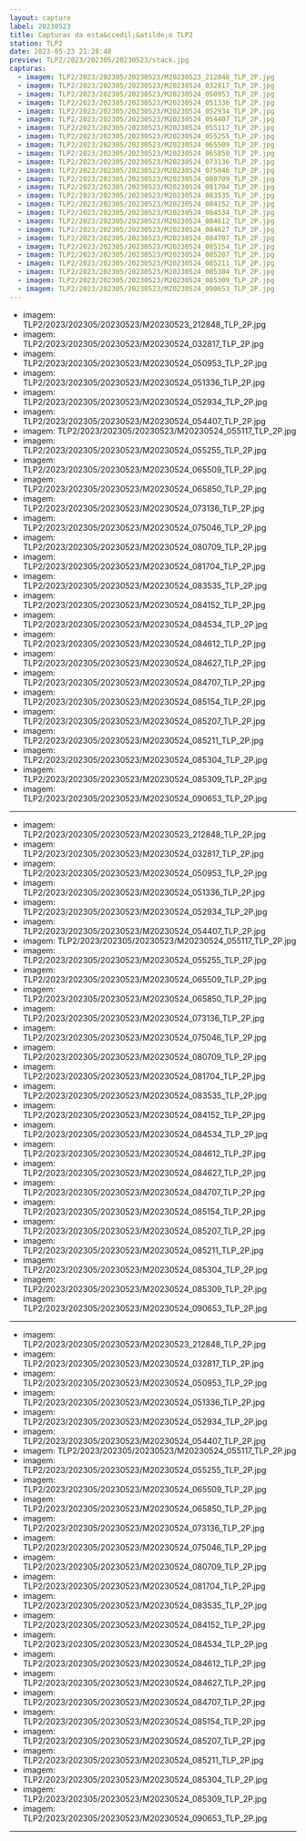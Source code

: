 ```yaml
---
layout: capture
label: 20230523
title: Capturas da esta&ccedil;&atilde;o TLP2
station: TLP2
date: 2023-05-23 21:28:48
preview: TLP2/2023/202305/20230523/stack.jpg
capturas:
  - imagem: TLP2/2023/202305/20230523/M20230523_212848_TLP_2P.jpg
  - imagem: TLP2/2023/202305/20230523/M20230524_032817_TLP_2P.jpg
  - imagem: TLP2/2023/202305/20230523/M20230524_050953_TLP_2P.jpg
  - imagem: TLP2/2023/202305/20230523/M20230524_051336_TLP_2P.jpg
  - imagem: TLP2/2023/202305/20230523/M20230524_052934_TLP_2P.jpg
  - imagem: TLP2/2023/202305/20230523/M20230524_054407_TLP_2P.jpg
  - imagem: TLP2/2023/202305/20230523/M20230524_055117_TLP_2P.jpg
  - imagem: TLP2/2023/202305/20230523/M20230524_055255_TLP_2P.jpg
  - imagem: TLP2/2023/202305/20230523/M20230524_065509_TLP_2P.jpg
  - imagem: TLP2/2023/202305/20230523/M20230524_065850_TLP_2P.jpg
  - imagem: TLP2/2023/202305/20230523/M20230524_073136_TLP_2P.jpg
  - imagem: TLP2/2023/202305/20230523/M20230524_075046_TLP_2P.jpg
  - imagem: TLP2/2023/202305/20230523/M20230524_080709_TLP_2P.jpg
  - imagem: TLP2/2023/202305/20230523/M20230524_081704_TLP_2P.jpg
  - imagem: TLP2/2023/202305/20230523/M20230524_083535_TLP_2P.jpg
  - imagem: TLP2/2023/202305/20230523/M20230524_084152_TLP_2P.jpg
  - imagem: TLP2/2023/202305/20230523/M20230524_084534_TLP_2P.jpg
  - imagem: TLP2/2023/202305/20230523/M20230524_084612_TLP_2P.jpg
  - imagem: TLP2/2023/202305/20230523/M20230524_084627_TLP_2P.jpg
  - imagem: TLP2/2023/202305/20230523/M20230524_084707_TLP_2P.jpg
  - imagem: TLP2/2023/202305/20230523/M20230524_085154_TLP_2P.jpg
  - imagem: TLP2/2023/202305/20230523/M20230524_085207_TLP_2P.jpg
  - imagem: TLP2/2023/202305/20230523/M20230524_085211_TLP_2P.jpg
  - imagem: TLP2/2023/202305/20230523/M20230524_085304_TLP_2P.jpg
  - imagem: TLP2/2023/202305/20230523/M20230524_085309_TLP_2P.jpg
  - imagem: TLP2/2023/202305/20230523/M20230524_090653_TLP_2P.jpg
---
```

  - imagem: TLP2/2023/202305/20230523/M20230523_212848_TLP_2P.jpg
  - imagem: TLP2/2023/202305/20230523/M20230524_032817_TLP_2P.jpg
  - imagem: TLP2/2023/202305/20230523/M20230524_050953_TLP_2P.jpg
  - imagem: TLP2/2023/202305/20230523/M20230524_051336_TLP_2P.jpg
  - imagem: TLP2/2023/202305/20230523/M20230524_052934_TLP_2P.jpg
  - imagem: TLP2/2023/202305/20230523/M20230524_054407_TLP_2P.jpg
  - imagem: TLP2/2023/202305/20230523/M20230524_055117_TLP_2P.jpg
  - imagem: TLP2/2023/202305/20230523/M20230524_055255_TLP_2P.jpg
  - imagem: TLP2/2023/202305/20230523/M20230524_065509_TLP_2P.jpg
  - imagem: TLP2/2023/202305/20230523/M20230524_065850_TLP_2P.jpg
  - imagem: TLP2/2023/202305/20230523/M20230524_073136_TLP_2P.jpg
  - imagem: TLP2/2023/202305/20230523/M20230524_075046_TLP_2P.jpg
  - imagem: TLP2/2023/202305/20230523/M20230524_080709_TLP_2P.jpg
  - imagem: TLP2/2023/202305/20230523/M20230524_081704_TLP_2P.jpg
  - imagem: TLP2/2023/202305/20230523/M20230524_083535_TLP_2P.jpg
  - imagem: TLP2/2023/202305/20230523/M20230524_084152_TLP_2P.jpg
  - imagem: TLP2/2023/202305/20230523/M20230524_084534_TLP_2P.jpg
  - imagem: TLP2/2023/202305/20230523/M20230524_084612_TLP_2P.jpg
  - imagem: TLP2/2023/202305/20230523/M20230524_084627_TLP_2P.jpg
  - imagem: TLP2/2023/202305/20230523/M20230524_084707_TLP_2P.jpg
  - imagem: TLP2/2023/202305/20230523/M20230524_085154_TLP_2P.jpg
  - imagem: TLP2/2023/202305/20230523/M20230524_085207_TLP_2P.jpg
  - imagem: TLP2/2023/202305/20230523/M20230524_085211_TLP_2P.jpg
  - imagem: TLP2/2023/202305/20230523/M20230524_085304_TLP_2P.jpg
  - imagem: TLP2/2023/202305/20230523/M20230524_085309_TLP_2P.jpg
  - imagem: TLP2/2023/202305/20230523/M20230524_090653_TLP_2P.jpg
---
  - imagem: TLP2/2023/202305/20230523/M20230523_212848_TLP_2P.jpg
  - imagem: TLP2/2023/202305/20230523/M20230524_032817_TLP_2P.jpg
  - imagem: TLP2/2023/202305/20230523/M20230524_050953_TLP_2P.jpg
  - imagem: TLP2/2023/202305/20230523/M20230524_051336_TLP_2P.jpg
  - imagem: TLP2/2023/202305/20230523/M20230524_052934_TLP_2P.jpg
  - imagem: TLP2/2023/202305/20230523/M20230524_054407_TLP_2P.jpg
  - imagem: TLP2/2023/202305/20230523/M20230524_055117_TLP_2P.jpg
  - imagem: TLP2/2023/202305/20230523/M20230524_055255_TLP_2P.jpg
  - imagem: TLP2/2023/202305/20230523/M20230524_065509_TLP_2P.jpg
  - imagem: TLP2/2023/202305/20230523/M20230524_065850_TLP_2P.jpg
  - imagem: TLP2/2023/202305/20230523/M20230524_073136_TLP_2P.jpg
  - imagem: TLP2/2023/202305/20230523/M20230524_075046_TLP_2P.jpg
  - imagem: TLP2/2023/202305/20230523/M20230524_080709_TLP_2P.jpg
  - imagem: TLP2/2023/202305/20230523/M20230524_081704_TLP_2P.jpg
  - imagem: TLP2/2023/202305/20230523/M20230524_083535_TLP_2P.jpg
  - imagem: TLP2/2023/202305/20230523/M20230524_084152_TLP_2P.jpg
  - imagem: TLP2/2023/202305/20230523/M20230524_084534_TLP_2P.jpg
  - imagem: TLP2/2023/202305/20230523/M20230524_084612_TLP_2P.jpg
  - imagem: TLP2/2023/202305/20230523/M20230524_084627_TLP_2P.jpg
  - imagem: TLP2/2023/202305/20230523/M20230524_084707_TLP_2P.jpg
  - imagem: TLP2/2023/202305/20230523/M20230524_085154_TLP_2P.jpg
  - imagem: TLP2/2023/202305/20230523/M20230524_085207_TLP_2P.jpg
  - imagem: TLP2/2023/202305/20230523/M20230524_085211_TLP_2P.jpg
  - imagem: TLP2/2023/202305/20230523/M20230524_085304_TLP_2P.jpg
  - imagem: TLP2/2023/202305/20230523/M20230524_085309_TLP_2P.jpg
  - imagem: TLP2/2023/202305/20230523/M20230524_090653_TLP_2P.jpg
---
  - imagem: TLP2/2023/202305/20230523/M20230523_212848_TLP_2P.jpg
  - imagem: TLP2/2023/202305/20230523/M20230524_032817_TLP_2P.jpg
  - imagem: TLP2/2023/202305/20230523/M20230524_050953_TLP_2P.jpg
  - imagem: TLP2/2023/202305/20230523/M20230524_051336_TLP_2P.jpg
  - imagem: TLP2/2023/202305/20230523/M20230524_052934_TLP_2P.jpg
  - imagem: TLP2/2023/202305/20230523/M20230524_054407_TLP_2P.jpg
  - imagem: TLP2/2023/202305/20230523/M20230524_055117_TLP_2P.jpg
  - imagem: TLP2/2023/202305/20230523/M20230524_055255_TLP_2P.jpg
  - imagem: TLP2/2023/202305/20230523/M20230524_065509_TLP_2P.jpg
  - imagem: TLP2/2023/202305/20230523/M20230524_065850_TLP_2P.jpg
  - imagem: TLP2/2023/202305/20230523/M20230524_073136_TLP_2P.jpg
  - imagem: TLP2/2023/202305/20230523/M20230524_075046_TLP_2P.jpg
  - imagem: TLP2/2023/202305/20230523/M20230524_080709_TLP_2P.jpg
  - imagem: TLP2/2023/202305/20230523/M20230524_081704_TLP_2P.jpg
  - imagem: TLP2/2023/202305/20230523/M20230524_083535_TLP_2P.jpg
  - imagem: TLP2/2023/202305/20230523/M20230524_084152_TLP_2P.jpg
  - imagem: TLP2/2023/202305/20230523/M20230524_084534_TLP_2P.jpg
  - imagem: TLP2/2023/202305/20230523/M20230524_084612_TLP_2P.jpg
  - imagem: TLP2/2023/202305/20230523/M20230524_084627_TLP_2P.jpg
  - imagem: TLP2/2023/202305/20230523/M20230524_084707_TLP_2P.jpg
  - imagem: TLP2/2023/202305/20230523/M20230524_085154_TLP_2P.jpg
  - imagem: TLP2/2023/202305/20230523/M20230524_085207_TLP_2P.jpg
  - imagem: TLP2/2023/202305/20230523/M20230524_085211_TLP_2P.jpg
  - imagem: TLP2/2023/202305/20230523/M20230524_085304_TLP_2P.jpg
  - imagem: TLP2/2023/202305/20230523/M20230524_085309_TLP_2P.jpg
  - imagem: TLP2/2023/202305/20230523/M20230524_090653_TLP_2P.jpg
---
